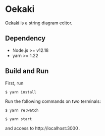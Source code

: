 # Oekaki

[Oekaki](https://sndtkrh.github.io/oekaki/build/) is a string diagram editor.

## Dependency
- Node.js >= v12.18
- yarn >= 1.22

## Build and Run

First, run
```
$ yarn install
```


Run the following commands on two terminals:
```
$ yarn re:watch
```

```
$ yarn start
```

and access to http://localhost:3000 .
